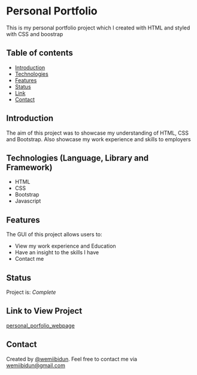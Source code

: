 # Personal Portfolio
This is my personal portfolio project which I created with HTML and styled with CSS and boostrap

## Table of contents
* [Introduction](#introduction)
* [Technologies](#technologies)
* [Features](#features)
* [Status](#status)
* [Link](#link)
* [Contact](#contact)


## Introduction
The aim of this project was to showcase my understanding of HTML, CSS and Bootstrap.  Also showcase my work experience and skills to employers

## Technologies (Language, Library and Framework)
* HTML
* CSS
* Bootstrap
* Javascript

## Features
The GUI of this project allows users to:
* View my work experience and Education
* Have an insight to the skills I have
* Contact me

## Status
Project is: _Complete_

## Link to View Project

[personal_porfolio_webpage](https://wemiibidun.github.io/personal_portfolio/)


## Contact
Created by [@wemiibidun](https://twitter.com/wemiibidun/). Feel free to contact me via wemiibidun@gmail.com


